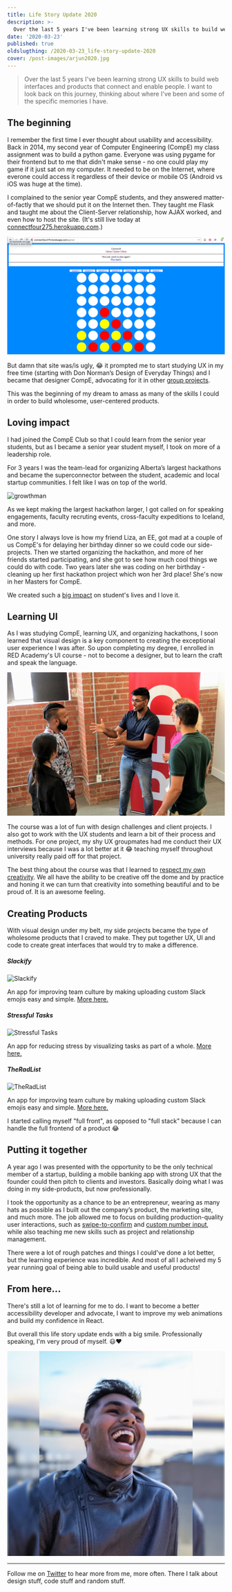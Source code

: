 ```yaml
---
title: Life Story Update 2020
description: >-
  Over the last 5 years I've been learning strong UX skills to build web interfaces and products that connect and enable people. I want to look back on this journey, thinking about where I've been and some of the specific memories I have.
date: '2020-03-23'
published: true
oldslugthing: /2020-03-23_life-story-update-2020
cover: /post-images/arjun2020.jpg
---
```


> Over the last 5 years I've been learning strong UX skills to build web interfaces and products that connect and enable people. I want to look back on this journey, thinking about where I've been and some of the specific memories I have.

## The beginning

I remember the first time I ever thought about usability and accessibility. Back in 2014, my second year of Computer Engineering (CompE) my class assignment was to build a python game. Everyone was using pygame for their frontend but to me that didn't make sense - no one could play my game if it just sat on my computer. It needed to be on the Internet, where everone could access it regardless of their device or mobile OS (Android vs iOS was huge at the time).

I complained to the senior year CompE students, and they answered matter-of-factly that we should put it on the Internet then. They taught me Flask and taught me about the Client-Server relationship, how AJAX worked, and even how to host the site. (It's still live today at [connectfour275.herokuapp.com](connectfour275.herokuapp.com).)

<img src="/post-images/2020-03-23_life-story-update-2020/connect4.png" />

But damn that site was/is ugly, 😂 it prompted me to start studying UX in my free time (starting with Don Norman’s Design of Everyday Things) and I became that designer CompE, advocating for it in other [group projects](https://github.com/arjunkalburgi/CloudyCar).

This was the beginning of my dream to amass as many of the skills I could in order to build wholesome, user-centered products.

## Loving impact

I had joined the CompE Club so that I could learn from the senior year students, but as I became a senior year student myself, I took on more of a leadership role.

For 3 years I was the team-lead for organizing Alberta’s largest hackathons and became the superconnector between the student, academic and local startup communities. I felt like I was on top of the world.

![growthman](https://cdn-images-1.medium.com/max/800/1*Bjt2NwoxVm5Y1RzdXhfTvw.png)

As we kept making the largest hackathon larger, I got called on for speaking engagements, faculty recruting events, cross-faculty expeditions to Iceland, and more.

One story I always love is how my friend Liza, an EE, got mad at a couple of us CompE's for delaying her birthday dinner so we could code our side-projects. Then we started organizing the hackathon, and more of her friends started participating, and she got to see how much cool things we could do with code. Two years later she was coding on her birthday - cleaning up her first hackathon project which won her 3rd place! She's now in her Masters for CompE.

We created such a [big impact](https://www.arjunkalburgi.com/writing/growth-hack-ed/) on student's lives and I love it.

## Learning UI

As I was studying CompE, learning UX, and organizing hackathons, I soon learned that visual design is a key component to creating the exceptional user experience I was after. So upon completing my degree, I enrolled in RED Academy's UI course - not to become a designer, but to learn the craft and speak the language.

<img src="/post-images/2020-03-23_life-story-update-2020/arjunatred.jpg" />

The course was a lot of fun with design challenges and client projects. I also got to work with the UX students and learn a bit of their process and methods. For one project, my shy UX groupmates had me conduct their UX interviews because I was a lot better at it 😂 teaching myself throughout university really paid off for that project.

The best thing about the course was that I learned to [respect my own creativity](https://www.arjunkalburgi.com/writing/thinking-about-being-creative/). We all have the ability to be creative off the dome and by practice and honing it we can turn that creativity into something beautiful and to be proud of. It is an awesome feeling.

## Creating Products

With visual design under my belt, my side projects became the type of wholesome products that I craved to make. They put together UX, UI and code to create great interfaces that would try to make a difference.

##### Slackify

![Slackify](https://cdn-images-1.medium.com/max/800/1*OBm4tAGYdUiVVRzfYdsW5g.png)

An app for improving team culture by making uploading custom Slack emojis easy and simple. [More here.](https://www.arjunkalburgi.com/writing/redesigning-slackify-an-easy-custom-emoji-solution-for-slack/)

##### Stressful Tasks

![Stressful Tasks](https://cdn-images-1.medium.com/max/800/1*TR8YgL7Xt5zFyM034CKZzg.jpeg)

An app for reducing stress by visualizing tasks as part of a whole. [More here.](https://www.arjunkalburgi.com/writing/stressful-tasks-a-behavioural-design-experiment/)

##### TheRadList

![TheRadList](https://miro.medium.com/max/6720/1*3A1c7OFEVCFWX-nwayHYdQ.png)

An app for improving team culture by making uploading custom Slack emojis easy and simple. [More here.](https://github.com/theradlist/theradlist.github.io)

I started calling myself "full front", as opposed to "full stack" because I can handle the full frontend of a product 😂

## Putting it together

A year ago I was presented with the opportunity to be the only technical member of a startup, building a mobile banking app with strong UX that the founder could then pitch to clients and investors. Basically doing what I was doing in my side-products, but now professionally.

I took the opportunity as a chance to be an entrepreneur, wearing as many hats as possible as I built out the company’s product, the marketing site, and much more. The job allowed me to focus on building production-quality user interactions, such as [swipe-to-confirm](https://www.arjunkalburgi.com/writing/creating-a-swipe-to-confirm-component/) and [custom number input](https://www.arjunkalburgi.com/writing/custom-input-behaviour-for-numbers/), while also teaching me new skills such as project and relationship management.

There were a lot of rough patches and things I could've done a lot better, but the learning experience was incredible. And most of all I acheived my 5 year running goal of being able to build usable and useful products!

## From here...

There's still a lot of learning for me to do. I want to become a better accessibility developer and advocate, I want to improve my web animations and build my confidence in React.

But overall this life story update ends with a big smile. Professionally speaking, I'm very proud of myself. 😃❤️

<img src="/post-images/arjun2020.jpg" />

---

Follow me on [Twitter](twitter.com/arjunkalbugi) to hear more from me, more often. There I talk about design stuff, code stuff and random stuff.

